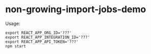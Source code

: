 # non-growing-import-jobs-demo

Usage:

```shell
export REACT_APP_ORG_ID='???'
export REACT_APP_INTEGRATION_ID='???'
export REACT_APP_API_TOKEN='???'
npm start
```

